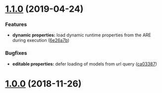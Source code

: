 # [1.1.0](https://github.com/asterics/WebACS/compare/v1.0.0...v1.1.0) (2019-04-24)


### Features

* **dynamic properties:** load dynamic runtime properties from the ARE during execution ([6e26a7b](https://github.com/asterics/WebACS/compare/ca03387...6e26a7b))


### Bugfixes

* **editable properties:** defer loading of models from url query ([ca03387](https://github.com/asterics/WebACS/commit/ca03387))


# [1.0.0](https://github.com/asterics/WebACS/releases/tag/v1.0.0) (2018-11-26)